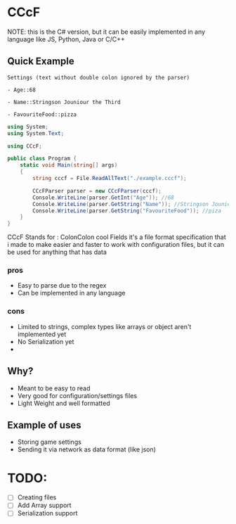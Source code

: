# CCcF

NOTE: this is the C# version, but it can be easily implemented in any language like JS, Python, Java or C/C++

## Quick Example

```
Settings (text without double colon ignored by the parser)

- Age::68

- Name::Stringson Jouniour the Third

- FavouriteFood::pizza
```

```cs
using System;
using System.Text;

using CCcF;

public class Program {
    static void Main(string[] args)
    {
        string cccf = File.ReadAllText("./example.cccf");

        CCcFParser parser = new CCcFParser(cccf);
        Console.WriteLine(parser.GetInt("Age")); //68
        Console.WriteLine(parser.GetString("Name")); //Stringson Jounior the Third
        Console.WriteLine(parser.GetString("FavouriteFood")); //piza
    }
}


```


CCcF Stands for : ColonColon cool Fields
it's a file format specification that i made to make easier and faster to work with configuration files, but it can be used for anything that has data

### pros
- Easy to parse due to the regex
- Can be implemented in any language
### cons
- Limited to strings, complex types like arrays or object aren't implemented yet
- No Serialization yet
- 

## Why?
- Meant to be easy to read
- Very good for configuration/settings files
- Light Weight and well formatted

## Example of uses

- Storing game settings
- Sending it via network as data format (like json)

# TODO:
- [ ] Creating files
- [ ] Add Array support
- [ ] Serialization support